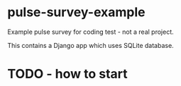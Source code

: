 # pulse-survey-example

Example pulse survey for coding test - not a real project.

This contains a Django app which uses SQLite database.

# TODO - how to start
